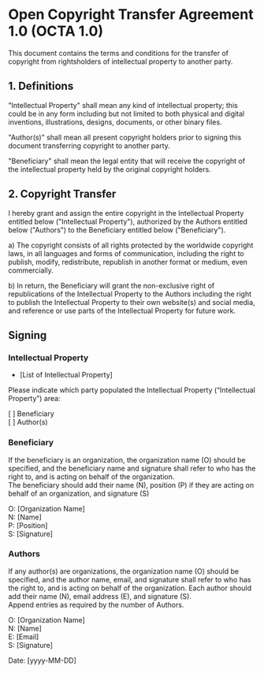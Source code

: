 # Open Copyright Transfer Agreement 1.0 (OCTA 1.0)
This document contains the terms and conditions for the transfer of
copyright from rightsholders of intellectual property to another party.

## 1. Definitions
"Intellectual Property" shall mean any kind of intellectual property;
this could be in any form including but not limited to both physical
and digital inventions, illustrations, designs, documents, or other
binary files.  

"Author(s)" shall mean all present copyright holders prior to signing
this document transferring copyright to another party.

"Beneficiary" shall mean the legal entity that will receive the
copyright of the intellectual property held by the original copyright
holders.

## 2. Copyright Transfer
I hereby grant and assign the entire copyright in the
Intellectual Property entitled below ("Intellectual Property"),
authorized by the Authors entitled below ("Authors") to the Beneficiary
entitled below ("Beneficiary").

a) The copyright consists of all rights protected by the worldwide
copyright laws, in all languages and forms of communication, including
the right to publish, modify, redistribute, republish in another format
or medium, even commercially.

b) In return, the Beneficiary will grant the non-exclusive right of
republications of the Intellectual Property to the Authors including
the right to publish the Intellectual Property to their own website(s)
and social media, and reference or use parts of the
Intellectual Property for future work.

## Signing
### Intellectual Property
* [List of Intellectual Property]

Please indicate which party populated the Intellectual Property
(“Intellectual Property”) area:

[ ] Beneficiary  
[ ] Author(s)

### Beneficiary
If the beneficiary is an organization, the organization name (O) should
be specified, and the beneficiary name and signature shall refer to who 
has the right to, and is acting on behalf of the organization.  
The beneficiary should add their name (N), position (P) if they are
acting on behalf of an organization, and signature (S)

O: [Organization Name]  
N: [Name]  
P: [Position]  
S: [Signature]  

### Authors
If any author(s) are organizations, the organization name (O) should
be specified, and the author name, email, and signature shall refer to
who has the right to, and is acting on behalf of the organization.
Each author should add their name (N), email address (E), and
signature (S).  
Append entries as required by the number of Authors.

O: [Organization Name]  
N: [Name]  
E: [Email]  
S: [Signature]

Date: [yyyy-MM-DD]
